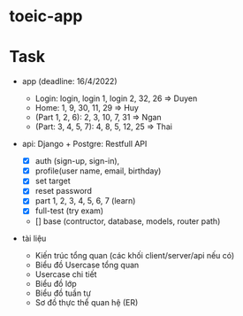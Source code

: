 # toeic-app

# Task
- app (deadline: 16/4/2022)
    - Login: login, login 1, login 2, 32, 26 => Duyen
    - Home: 1, 9, 30, 11, 29 => Huy
    - (Part 1, 2, 6): 2, 3, 10, 7, 31 => Ngan
    - (Part: 3, 4, 5, 7): 4, 8, 5, 12, 25 => Thai

- api: Django + Postgre: Restfull API
    - [x] auth (sign-up, sign-in), 
    - [x] profile(user name, email, birthday)
    - [x] set target
    - [x] reset password
    - [x] part 1, 2, 3, 4, 5, 6, 7 (learn)
    - [x] full-test (try exam)
    - [] base (contructor, database, models, router path)

- tài liệu
    - Kiến trúc tổng quan (các khối client/server/api nếu có)
    - Biểu đồ Usercase tổng quan
    - Usercase chi tiết
    - Biểu đồ lớp
    - Biểu đồ tuần tự
    - Sơ đồ thực thể quan hệ (ER)